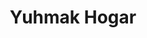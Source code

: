 ---
title: "Yuhmak Hogar"
url: /san-fernando-del-valle-de-catamarca/yuhmak-hogar/
shop: electrónica
---